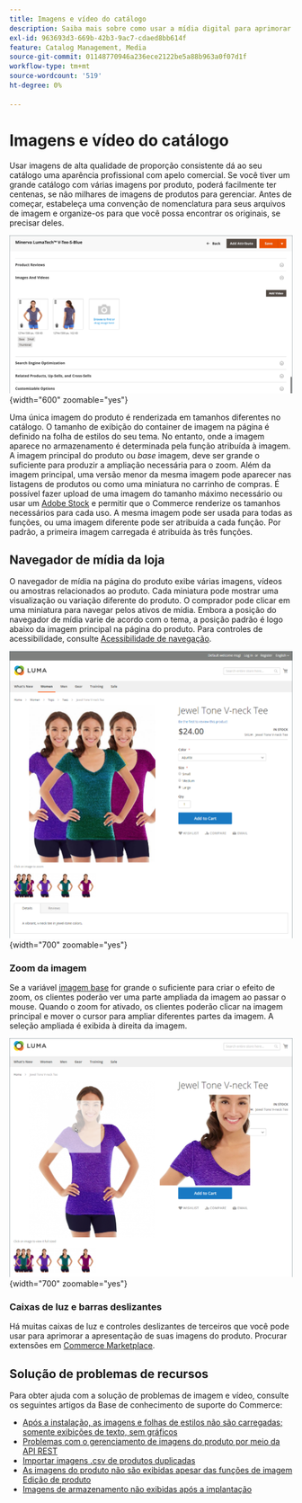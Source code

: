 ```yaml
---
title: Imagens e vídeo do catálogo
description: Saiba mais sobre como usar a mídia digital para aprimorar as páginas de produtos do catálogo e fornecer visuais para os clientes.
exl-id: 963693d3-669b-42b3-9ac7-cdaed8bb614f
feature: Catalog Management, Media
source-git-commit: 01148770946a236ece2122be5a88b963a0f07d1f
workflow-type: tm+mt
source-wordcount: '519'
ht-degree: 0%

---
```


# Imagens e vídeo do catálogo

Usar imagens de alta qualidade de proporção consistente dá ao seu catálogo uma aparência profissional com apelo comercial. Se você tiver um grande catálogo com várias imagens por produto, poderá facilmente ter centenas, se não milhares de imagens de produtos para gerenciar. Antes de começar, estabeleça uma convenção de nomenclatura para seus arquivos de imagem e organize-os para que você possa encontrar os originais, se precisar deles.

![Imagens do produto](./assets/product-images-videos-swatch.png){width="600" zoomable="yes"}

Uma única imagem do produto é renderizada em tamanhos diferentes no catálogo. O tamanho de exibição do container de imagem na página é definido na folha de estilos do seu tema. No entanto, onde a imagem aparece no armazenamento é determinada pela função atribuída à imagem. A imagem principal do produto ou _base_ imagem, deve ser grande o suficiente para produzir a ampliação necessária para o zoom. Além da imagem principal, uma versão menor da mesma imagem pode aparecer nas listagens de produtos ou como uma miniatura no carrinho de compras. É possível fazer upload de uma imagem do tamanho máximo necessário ou usar um [Adobe Stock](../content-design/adobe-stock.md) e permitir que o Commerce renderize os tamanhos necessários para cada uso. A mesma imagem pode ser usada para todas as funções, ou uma imagem diferente pode ser atribuída a cada função. Por padrão, a primeira imagem carregada é atribuída às três funções.

## Navegador de mídia da loja

O navegador de mídia na página do produto exibe várias imagens, vídeos ou amostras relacionados ao produto. Cada miniatura pode mostrar uma visualização ou variação diferente do produto. O comprador pode clicar em uma miniatura para navegar pelos ativos de mídia. Embora a posição do navegador de mídia varie de acordo com o tema, a posição padrão é logo abaixo da imagem principal na página do produto. Para controles de acessibilidade, consulte [Acessibilidade de navegação](../getting-started/navigation-accessibility.md).

![Navegador de mídia da loja](./assets/storefront-thumbnail-gallery.png){width="700" zoomable="yes"}

### Zoom da imagem

Se a variável [imagem base](product-image.md) for grande o suficiente para criar o efeito de zoom, os clientes poderão ver uma parte ampliada da imagem ao passar o mouse. Quando o zoom for ativado, os clientes poderão clicar na imagem principal e mover o cursor para ampliar diferentes partes da imagem. A seleção ampliada é exibida à direita da imagem.

![Zoom da imagem](./assets/storefront-image-zoom.png){width="700" zoomable="yes"}

### Caixas de luz e barras deslizantes

Há muitas caixas de luz e controles deslizantes de terceiros que você pode usar para aprimorar a apresentação de suas imagens do produto. Procurar extensões em [Commerce Marketplace](../getting-started/commerce-marketplace.md).

## Solução de problemas de recursos

Para obter ajuda com a solução de problemas de imagem e vídeo, consulte os seguintes artigos da Base de conhecimento de suporte do Commerce:

- [Após a instalação, as imagens e folhas de estilos não são carregadas; somente exibições de texto, sem gráficos](https://experienceleague.adobe.com/docs/commerce-knowledge-base/kb/troubleshooting/storefront/after-installing-images-and-stylesheets-do-not-load-only-text-displays-no-graphics.html)
- [Problemas com o gerenciamento de imagens do produto por meio da API REST](https://experienceleague.adobe.com/docs/commerce-knowledge-base/kb/support-tools/patches/v1-0-5/mdva-28763-magento-patch-issues-with-managing-product-images-via-rest-api.html)
- [Importar imagens .csv de produtos duplicadas](https://experienceleague.adobe.com/docs/commerce-knowledge-base/kb/support-tools/patches/v1-0-14/mdva-31969-magento-patch-import-products-.csv-images-duplicated.html)
- [As imagens do produto não são exibidas apesar das funções de imagem Edição de produto](https://experienceleague.adobe.com/docs/commerce-knowledge-base/kb/troubleshooting/storefront/product-images-do-not-display-despite-product-edit-image-roles.html)
- [Imagens de armazenamento não exibidas após a implantação](https://experienceleague.adobe.com/docs/commerce-knowledge-base/kb/troubleshooting/storefront/store-images-not-displayed-after-deployment.html)
